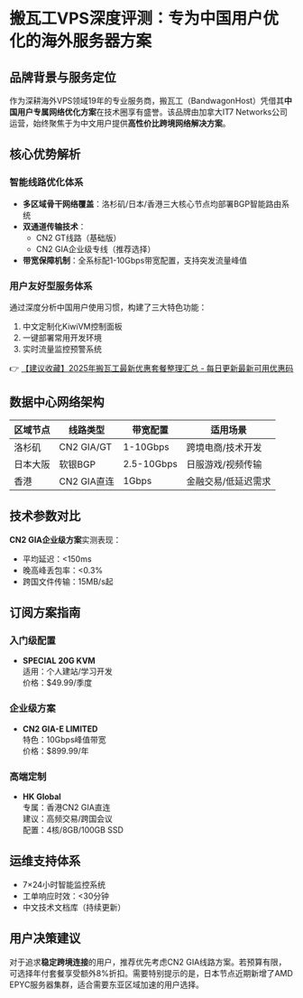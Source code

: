 # 搬瓦工VPS深度评测：专为中国用户优化的海外服务器方案

## 品牌背景与服务定位
作为深耕海外VPS领域19年的专业服务商，搬瓦工（BandwagonHost）凭借其**中国用户专属网络优化方案**在技术圈享有盛誉。该品牌由加拿大IT7 Networks公司运营，始终聚焦于为中文用户提供**高性价比跨境网络解决方案**。

## 核心优势解析
### 智能线路优化体系
- **多区域骨干网络覆盖**：洛杉矶/日本/香港三大核心节点均部署BGP智能路由系统
- **双通道传输技术**：
  - CN2 GT线路（基础版）
  - CN2 GIA企业级专线（推荐选择）
- **带宽保障机制**：全系标配1-10Gbps带宽配置，支持突发流量峰值

### 用户友好型服务体系
通过深度分析中国用户使用习惯，构建了三大特色功能：
1. 中文定制化KiwiVM控制面板
2. 一键部署常用开发环境
3. 实时流量监控预警系统

👉 [【建议收藏】2025年搬瓦工最新优惠套餐整理汇总 - 每日更新最新可用优惠码](https://bit.ly/banwagon)

## 数据中心网络架构
| 区域节点   | 线路类型      | 带宽配置  | 适用场景           |
|------------|---------------|-----------|--------------------|
| 洛杉矶     | CN2 GIA/GT    | 1-10Gbps  | 跨境电商/技术开发  |
| 日本大阪   | 软银BGP       | 2.5-10Gbps| 日服游戏/视频传输  |
| 香港       | CN2 GIA直连   | 1Gbps     | 金融交易/低延迟需求|

## 技术参数对比
**CN2 GIA企业级方案**实测表现：
- 平均延迟：<150ms
- 晚高峰丢包率：<0.3%
- 跨国文件传输：15MB/s起

## 订阅方案指南
### 入门级配置
- **SPECIAL 20G KVM**  
  适用：个人建站/学习开发  
  价格：$49.99/季度

### 企业级方案
- **CN2 GIA-E LIMITED**  
  特色：10Gbps峰值带宽  
  价格：$899.99/年

### 高端定制
- **HK Global**  
  专属：香港CN2 GIA直连  
  建议：高频交易/跨国会议  
  配置：4核/8GB/100GB SSD

## 运维支持体系
- 7×24小时智能监控系统
- 工单响应时效：<30分钟
- 中文技术文档库（持续更新）

## 用户决策建议
对于追求**稳定跨境连接**的用户，推荐优先考虑CN2 GIA线路方案。若预算有限，可选择年付套餐享受额外8%折扣。需要特别提示的是，日本节点近期新增了AMD EPYC服务器集群，适合需要东亚区域加速的用户选择。